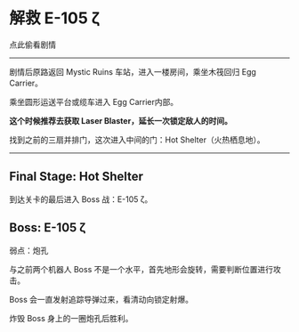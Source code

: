 # 解救 E-105 ζ

点此偷看剧情

---

剧情后原路返回 Mystic Ruins 车站，进入一楼房间，乘坐木筏回归 Egg Carrier。

乘坐圆形运送平台或缆车进入 Egg Carrier内部。

**这个时候推荐去获取 Laser Blaster，延长一次锁定敌人的时间。**

找到之前的三扇并排门，这次进入中间的门：Hot Shelter（火热栖息地）。

---

## Final Stage: Hot Shelter

到达关卡的最后进入 Boss 战：E-105 ζ。

## Boss: E-105 ζ

弱点：炮孔

与之前两个机器人 Boss 不是一个水平，首先地形会旋转，需要判断位置进行攻击。

Boss 会一直发射追踪导弹过来，看清动向锁定射爆。

炸毁 Boss 身上的一圈炮孔后胜利。

